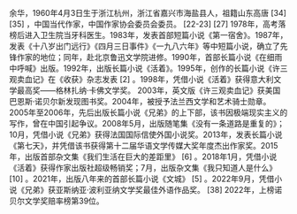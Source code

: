 余华，1960年4月3日生于浙江杭州，浙江省嘉兴市海盐县人，祖籍山东高唐 [34] [35] ，中国当代作家，中国作家协会委员会委员。 [22-23] [27]
1978年，高考落榜后进入卫生院当牙科医生。1983年，发表首部短篇小说《第一宿舍》。1987年，发表《十八岁出门远行》《四月三日事件》《一九八六年》等中短篇小说，确立了先锋作家的地位；同年，赴北京鲁迅文学院进修。1990年，首部长篇小说《在细雨中呼喊》出版。1992年，出版长篇小说《活着》。1995年，创作的长篇小说《许三观卖血记》在《收获》杂志发表 [2] 。1998年，凭借小说《活着》获得意大利文学最高奖——格林扎纳·卡佛文学奖。
2003年，英文版《许三观卖血记》获美国巴恩斯·诺贝尔新发现图书奖。2004年，被授予法兰西文学和艺术骑士勋章。2005年至2006年，先后出版长篇小说《兄弟》的上下部，该书因极端现实主义的写作，曾在中国引起争议。2008年5月，出版随笔集《没有一条道路是重复的》；10月，凭借小说《兄弟》获得法国国际信使外国小说奖。2013年，发表长篇小说《第七天》，并凭借该书获得第十二届华语文学传媒大奖年度杰出作家奖。2015年，出版首部杂文集《我们生活在巨大的差距里》 [6] 。2018年1月，凭借小说《活着》获得作家出版社超级畅销奖；7月，出版杂文集《我只知道人是什么》 [10] 。2021年，出版八年来的首部长篇小说《文城》 [5] 。2022年9月，凭借小说《兄弟》获亚斯纳亚·波利亚纳文学奖最佳外语作品奖。 [38] 2022年，上榜诺贝尔文学奖赔率榜第39位。
